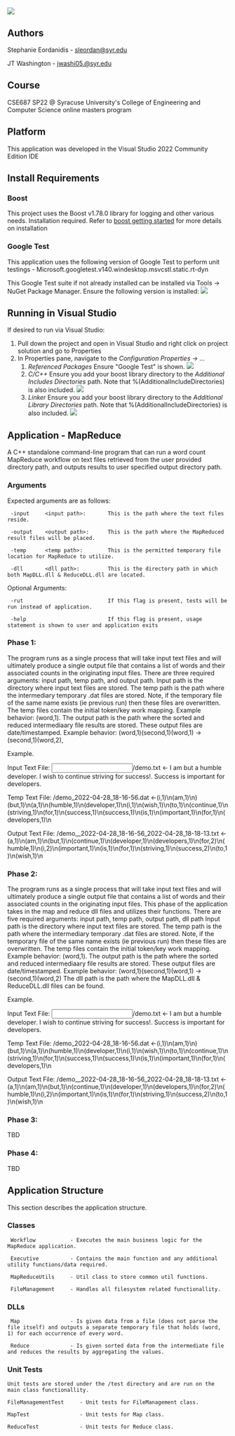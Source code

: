 <h1><img src="https://fastly.cdn.syracuse.edu/logos/syr_eng-comp-science_full.svg"></h1>


## Authors
Stephanie Eordanidis - sleordan@syr.edu

JT Washington - jwashi05.@syr.edu

## Course
CSE687 SP22 @ Syracuse University's College of Engineering and Computer Science online masters program

## Platform
This application was developed in the Visual Studio 2022 Community Edition IDE

## Install Requirements

### Boost
This project uses the Boost v1.78.0 library for logging and other various needs. Installation required. Refer to <a href="https://www.boost.org/doc/libs/1_78_0/more/getting_started/index.html">boost getting started</a> for more details on installation

### Google Test
This application uses the following version of Google Test to perform unit testings 
	-	Microsoft.googletest.v140.windesktop.msvcstl.static.rt-dyn
	
This Google Test suite if not already installed can be installed via Tools -> NuGet Package Manager. Ensure the following version is installed: <img src="https://github.com/eordanis/CSE687/blob/main/img/ref_gg_test_2.PNG">
	
## Running in Visual Studio
If desired to run via Visual Studio:

1. Pull down the project and open in Visual Studio and right click on project solution and go to Properties
2. In Properties pane, navigate to the <i>Configuration Properties -> ... </i>
	1. <i>Referenced Packages</i> Ensure "Google Test" is shown. <img src="https://github.com/eordanis/CSE687/blob/main/img/ref_gg_test.PNG">
	2. <i>C/C++</i> Ensure you add your boost library directory to the <i>Additional Includes Directories</i> path. Note that %(AdditionalIncludeDirectories) is also included. <img src="https://github.com/eordanis/CSE687/blob/main/img/cpp_add_inc_dir.PNG">
	3. <i>Linker</i> Ensure you add your boost library directory to the <i>Additional Library Directories</i> path. Note that %(AdditionalIncludeDirectories) is also included. <img src="https://github.com/eordanis/CSE687/blob/main/img/linker_add_lib_dir.PNG">
	
## Application - MapReduce
A C++ standalone command-line program that can run a word count MapReduce workflow on text files retrieved from the user provided directory path, and outputs results to user specified output directory path.

### Arguments
Expected arguments are as follows:

	 -input 	<input path>: 		This is the path where the text files reside.
	 
	 -output 	<output path>: 		This is the path where the MapReduced result files will be placed.
	 
	 -temp 		<temp path>: 		This is the permitted temporary file location for MapReduce to utilize.
	 
	 -dll       <dll path>:         This is the directory path in which both MapDLL.dll & ReduceDLL.dll are located.    
	 
Optional Arguments:

	 -rut						    If this flag is present, tests will be run instead of application.
	 
	 -help							If this flag is present, usage statement is shown to user and application exits
	
	
### Phase 1: 
The program runs as a single process that will take input text files and will ultimately produce a single output file that contains a list of words and their associated counts in the originating input files.
There are three required arguments: input path, temp path, and output path. 
Input path is the directory where input text files are stored. 
The temp path is the path where the intermediary temporary .dat files are stored. Note, if the temporary file of the same name exists (ie previous run) then these files are overwritten. The temp files contain the initial token/key work mapping. Example behavior: (word,1).
The output path is the path where the sorted and reduced intermediaary file results are stored. These output files are date/timestamped. Example behavior: (word,1)(second,1)(word,1) ->  (second,1)(word,2),  

Example.

Input    Text File: <input path>/demo.txt                                            <- I am but a humble developer. I wish to continue striving for success!. Success is important for developers.

Temp    Text File: <temp path>/demo_2022-04-28_18-16-56.dat                         <-(i,1)\n(am,1)\n)(but,1)\n(a,1)\n(humble,1)\n(developer,1)\n(i,1)\n(wish,1)\n(to,1)\n(continue,1)\n(striving,1)\n(for,1)\n(success,1)\n(success,1)\n(is,1)\n(important,1)\n(for,1)\n(developers,1)\n

Output  Text File: <temp path>/demo__2022-04-28_18-16-56_2022-04-28_18-18-13.txt    <-(a,1)\n(am,1)\n(but,1)\n(continue,1)\n(developer,1)\n(developers,1)\n(for,2)\n(humble,1)\n(i,2)\n(important,1)\n(is,1)\n(for,1)\n(striving,1)\n(success,2)\n(to,1)\n(wish,1)\n

### Phase 2: 
The program runs as a single process that will take input text files and will ultimately produce a single output file that contains a list of words and their associated counts in the originating input files. This phase of the application takes in the map and reduce dll files and utilizes their functions.
There are five required arguments: input path, temp path, output path, dll path
Input path is the directory where input text files are stored. 
The temp path is the path where the intermediary temporary .dat files are stored. Note, if the temporary file of the same name exists (ie previous run) then these files are overwritten. The temp files contain the initial token/key work mapping. Example behavior: (word,1).
The output path is the path where the sorted and reduced intermediaary file results are stored. These output files are date/timestamped. Example behavior: (word,1)(second,1)(word,1) ->  (second,1)(word,2)
The dll path is the path where the MapDLL.dll & ReduceDLL.dll files can be found.

Example.

Input   Text File: <input path>/demo.txt                                            <- I am but a humble developer. I wish to continue striving for success!. Success is important for developers.

Temp    Text File: <temp path>/demo_2022-04-28_18-16-56.dat                         <-(i,1)\n(am,1)\n)(but,1)\n(a,1)\n(humble,1)\n(developer,1)\n(i,1)\n(wish,1)\n(to,1)\n(continue,1)\n(striving,1)\n(for,1)\n(success,1)\n(success,1)\n(is,1)\n(important,1)\n(for,1)\n(developers,1)\n

Output  Text File: <temp path>/demo__2022-04-28_18-16-56_2022-04-28_18-18-13.txt    <-(a,1)\n(am,1)\n(but,1)\n(continue,1)\n(developer,1)\n(developers,1)\n(for,2)\n(humble,1)\n(i,2)\n(important,1)\n(is,1)\n(for,1)\n(striving,1)\n(success,2)\n(to,1)\n(wish,1)\n
### Phase 3: 
TBD

### Phase 4: 
TBD

## Application Structure
This section describes the application structure.

### Classes
	 Workflow           - Executes the main business logic for the MapReduce application.
	 
	 Executive          - Contains the main function and any additional utility functions/data required.
	 
	 MapReduceUtils     - Util class to store common util functions.
	 
	 FileManagement     - Handles all filesystem related functionallity.
	 
### DLLs
	 
	 Map                - Is given data from a file (does not parse the file itself) and outputs a separate temporary file that holds (word, 1) for each occurrence of every word.
	 	 
	 Reduce             - Is given sorted data from the intermediate file and reduces the results by aggregating the values.
	 
### Unit Tests
	Unit tests are stored under the /test directory and are run on the main class functionallity.
	
	FileManagementTest     - Unit tests for FileManagement class.
	 
	MapTest                - Unit tests for Map class.
	 	 
	ReduceTest             - Unit tests for Reduce class.